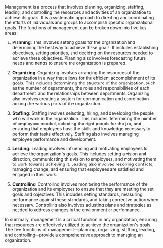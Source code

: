 Management is a process that involves planning, organizing, staffing, leading, and controlling the resources and activities of an organization to achieve its goals. It is a systematic approach to directing and coordinating the efforts of individuals and groups to accomplish specific organizational goals. The functions of management can be broken down into five key areas:

1. **Planning**: This involves setting goals for the organization and determining the best way to achieve these goals. It includes establishing objectives, setting priorities, and deciding on the resources needed to achieve these objectives. Planning also involves forecasting future needs and trends to ensure the organization is prepared.

2. **Organizing**: Organizing involves arranging the resources of the organization in a way that allows for the efficient accomplishment of its goals. This includes determining the structure of the organization, such as the number of departments, the roles and responsibilities of each department, and the relationships between departments. Organizing also involves creating a system for communication and coordination among the various parts of the organization.

3. **Staffing**: Staffing involves selecting, hiring, and developing the people who will work in the organization. This includes determining the number of employees needed, selecting the right people for the job, and ensuring that employees have the skills and knowledge necessary to perform their tasks effectively. Staffing also involves managing employee performance and development.

4. **Leading**: Leading involves influencing and motivating employees to achieve the organization's goals. This includes setting a vision and direction, communicating this vision to employees, and motivating them to work towards achieving it. Leading also involves resolving conflicts, managing change, and ensuring that employees are satisfied and engaged in their work.

5. **Controlling**: Controlling involves monitoring the performance of the organization and its employees to ensure that they are meeting the set goals and objectives. This includes setting standards, measuring performance against these standards, and taking corrective action when necessary. Controlling also involves adjusting plans and strategies as needed to address changes in the environment or performance.

In summary, management is a critical function in any organization, ensuring that resources are effectively utilized to achieve the organization's goals. The five functions of management—planning, organizing, staffing, leading, and controlling—provide a comprehensive approach to managing an organization.